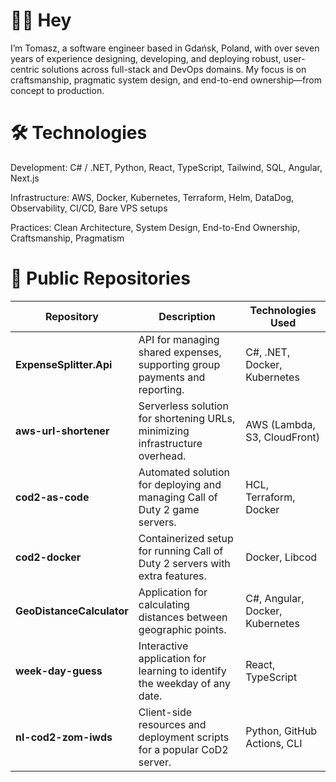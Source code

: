 # 👋🏻 Hey 
I’m Tomasz, a software engineer based in Gdańsk, Poland, with over seven years of experience designing, developing, and deploying robust, user-centric solutions across full-stack and DevOps domains. My focus is on craftsmanship, pragmatic system design, and end-to-end ownership—from concept to production.

# 🛠️ Technologies 
Development: C# / .NET, Python, React, TypeScript, Tailwind, SQL, Angular, Next.js

Infrastructure: AWS, Docker, Kubernetes, Terraform, Helm, DataDog, Observability, CI/CD, Bare VPS setups

Practices: Clean Architecture, System Design, End-to-End Ownership, Craftsmanship, Pragmatism

# 📂 Public Repositories 
| **Repository** | **Description** | **Technologies Used** |
| --- | --- | --- |
| **ExpenseSplitter.Api** | API for managing shared expenses, supporting group payments and reporting. | C#, .NET, Docker, Kubernetes |
| **aws-url-shortener** | Serverless solution for shortening URLs, minimizing infrastructure overhead. | AWS (Lambda, S3, CloudFront) |
| **cod2-as-code** | Automated solution for deploying and managing Call of Duty 2 game servers. | HCL, Terraform, Docker |
| **cod2-docker** | Containerized setup for running Call of Duty 2 servers with extra features. | Docker, Libcod |
| **GeoDistanceCalculator** | Application for calculating distances between geographic points. | C#, Angular, Docker, Kubernetes |
| **week-day-guess** | Interactive application for learning to identify the weekday of any date. | React, TypeScript |
| **nl-cod2-zom-iwds** | Client-side resources and deployment scripts for a popular CoD2 server. | Python, GitHub Actions, CLI |
